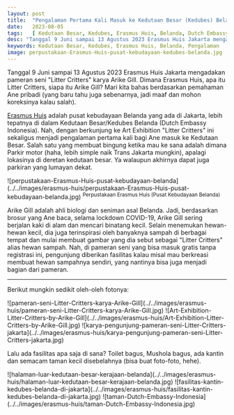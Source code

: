 ```yaml
---
layout: post
title:  "Pengalaman Pertama Kali Masuk ke Kedutaan Besar (Kedubes) Belanda"
date:   2023-08-05
tags:   [ Kedutaan Besar, Kedubes, Erasmus Huis, Belanda, Dutch Embassy Indonesia ]
desc: "Tanggal 9 Juni sampai 13 Agustus 2023 Erasmus Huis Jakarta mengadakan pameran seni "Litter Critters" karya Arike Gill. Dimana Erasmus Huis, apa itu Litter Critters, siapa itu Arike Gill? Mari kita bahas berdasarkan pemahaman Ane pribadi (yang baru tahu juga sebenarnya, jadi maaf dan mohon koreksinya kalau salah)..."
keywords: Kedutaan Besar, Kedubes, Erasmus Huis, Belanda, Pengalaman
image: perpustakaan-Erasmus-Huis-pusat-kebudayaan-kedubes-belanda.jpg
---
```

<p class="intro"><span class="dropcap">T</span>anggal 9 Juni sampai 13 Agustus 2023 Erasmus Huis Jakarta mengadakan pameran seni "Litter Critters" karya Arike Gill. Dimana Erasmus Huis, apa itu Litter Critters, siapa itu Arike Gill? Mari kita bahas berdasarkan pemahaman Ane pribadi (yang baru tahu juga sebenarnya, jadi maaf dan mohon koreksinya kalau salah).
</p>
<p>
<a href="https://www.instagram.com/erasmushuis_jakarta/" title="Instagram @erasmushuis_jakarta" target="_blank">Erasmus Huis</a> adalah pusat kebudayaan Belanda yang ada di Jakarta, lebih tepatnya di dalam Kedutaan Besar/Kedubes Belanda (Dutch Embassy Indonesia). Nah, dengan berkunjung ke Art Exhibition "Litter Critters" ini sekaligus menjadi pengalaman pertama kali bagi Ane masuk ke Kedutaan Besar. Salah satu yang membuat bingung ketika mau ke sana adalah dimana Parkir motor (haha, lebih simple naik Trans Jakarta mungkin), apalagi lokasinya di deretan kedutaan besar. Ya walaupun akhirnya dapat juga parkiran yang lumayan dekat.
</p>
![perpustakaan-Erasmus-Huis-pusat-kebudayaan-belanda](../../images/erasmus-huis/perpustakaan-Erasmus-Huis-pusat-kebudayaan-belanda.jpg)
<sup style="text-align: center;">Perpustakaan Erasmus Huis (Pusat Kebudayaan Belanda)</sup>
<p>
Arike Gill adalah ahli biologi dan seniman asal Belanda. Jadi, berdasarkan brosur yang Ane baca, selama lockdown COVID-19, Arike Gill sering berjalan kaki di alam dan mencari binatang kecil. Selain menemukan hewan-hewan kecil, dia juga terinspirasi oleh banyaknya sampah di berbagai tempat dan mulai membuat gambar yang dia sebut sebagai "Litter Critters" alias hewan sampah. Nah, di pameran seni yang bisa masuk gratis tanpa registrasi ini, pengunjung diberikan fasilitas kalau misal mau berkreasi membuat hewan sampahnya sendiri, yang nantinya bisa juga menjadi bagian dari pameran.
</p>
<hr>
<p>
Berikut mungkin sedikit oleh-oleh fotonya:
</p>
![pameran-seni-Litter-Critters-karya-Arike-Gill](../../images/erasmus-huis/pameran-seni-Litter-Critters-karya-Arike-Gill.jpg)
![Art-Exhibition-Litter-Critters-by-Arike-Gill](../../images/erasmus-huis/Art-Exhibition-Litter-Critters-by-Arike-Gill.jpg)
![karya-pengunjung-pameran-seni-Litter-Critters-jakarta](../../images/erasmus-huis/karya-pengunjung-pameran-seni-Litter-Critters-jakarta.jpg)
<p>
Lalu ada fasilitas apa saja di sana? Toilet bagus, Mushola bagus, ada kantin dan semacam taman kecil disebelahnya (bisa buat foto-foto, hehe).
</p>
![halaman-luar-kedutaan-besar-kerajaan-belanda](../../images/erasmus-huis/halaman-luar-kedutaan-besar-kerajaan-belanda.jpg)
![fasilitas-kantin-kedubes-belanda-di-jakarta](../../images/erasmus-huis/fasilitas-kantin-kedubes-belanda-di-jakarta.jpg)
![taman-Dutch-Embassy-Indonesia](../../images/erasmus-huis/taman-Dutch-Embassy-Indonesia.jpg)
